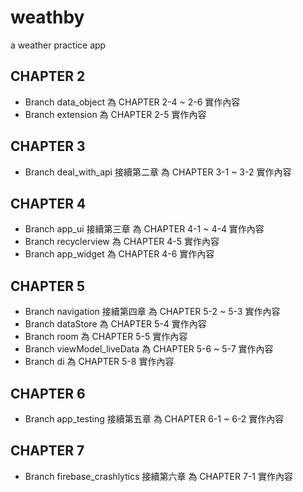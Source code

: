# weathby
a weather practice app

## CHAPTER 2
 - Branch data_object 為 CHAPTER 2-4 ~ 2-6 實作內容
 - Branch extension 為 CHAPTER 2-5 實作內容

## CHAPTER 3
 - Branch deal_with_api 接續第二章 為 CHAPTER 3-1 ~ 3-2 實作內容

## CHAPTER 4
 - Branch app_ui 接續第三章 為 CHAPTER 4-1 ~ 4-4 實作內容
 - Branch recyclerview 為 CHAPTER 4-5 實作內容
 - Branch app_widget 為 CHAPTER 4-6 實作內容

## CHAPTER 5
 - Branch navigation 接續第四章 為 CHAPTER 5-2 ~ 5-3 實作內容
 - Branch dataStore 為 CHAPTER 5-4 實作內容
 - Branch room 為 CHAPTER 5-5 實作內容
 - Branch viewModel_liveData 為 CHAPTER 5-6 ~ 5-7 實作內容
 - Branch di 為 CHAPTER 5-8 實作內容

## CHAPTER 6
 - Branch app_testing 接續第五章 為 CHAPTER 6-1 ~ 6-2 實作內容

## CHAPTER 7
 - Branch firebase_crashlytics 接續第六章 為 CHAPTER 7-1 實作內容

